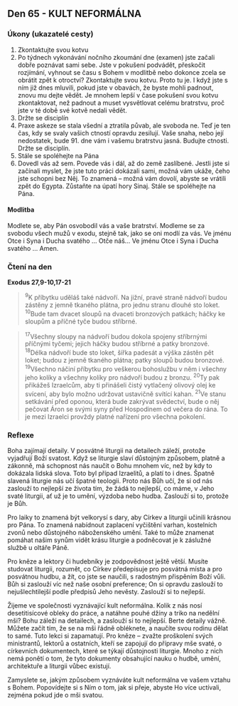 ## Den 65 - KULT NEFORMÁLNA

### Úkony (ukazatelé cesty)

1. Zkontaktujte svou kotvu
1. Po týdnech vykonávání nočního zkoumání dne (examen) jste začali dobře poznávat sami sebe. Jste v pokušení podvádět, přeskočit rozjímání, vyhnout se času s Bohem v modlitbě nebo dokonce zcela se obrátit zpět k otroctví? Zkontaktujte svou kotvu. Proto tu je. I když jste s ním již dnes mluvili, pokud jste v obavách, že byste mohli padnout, znovu mu dejte vědět. Je mnohem lepší v čase pokušení svou kotvu zkontaktovat, než padnout a muset vysvětlovat celému bratrstvu, proč jste v té době své kotvě nedali vědět.
1. Držte se disciplín
1. Praxe askeze se stala všední a ztratila půvab, ale svoboda ne. Teď je ten čas, kdy se svaly vašich ctností opravdu zesilují. Vaše snaha, nebo její nedostatek, bude 91. dne vám i vašemu bratrstvu jasná. Budujte ctnosti. Držte se disciplín.
1. Stále se spoléhejte na Pána
1. Dovedl vás až sem. Povede vás i dál, až do země zaslíbené. Jestli jste si začínali myslet, že jste tuto práci dokázali sami, možná vám ukáže, čeho jste schopni bez Něj. To znamená – možná vám dovolí, abyste se vrátili zpět do Egypta. Zůstaňte na úpatí hory Sinaj. Stále se spoléhejte na Pána.

#### Modlitba

Modlete se, aby Pán osvobodil vás a vaše bratrství.
Modleme se za svobodu všech mužů v exodu, stejně tak, jako se oni modlí za vás.
Ve jménu Otce i Syna i Ducha svatého … Otče náš… Ve jménu Otce i Syna i Ducha svatého … Amen.

### Čtení na den

**Exodus 27,9-10,17-21**

> <sup>9</sup>K příbytku uděláš také nádvoří. Na jižní, pravé straně nádvoří budou zástěny z jemně tkaného plátna, pro jednu stranu dlouhé sto loket.
> <sup>10</sup>Bude tam dvacet sloupů na dvaceti bronzových patkách; háčky ke sloupům a příčné tyče budou stříbrné.

> <sup>17</sup>Všechny sloupy na nádvoří budou dokola spojeny stříbrnými příčnými tyčemi; jejich háčky budou stříbrné a patky bronzové.
> <sup>18</sup>Délka nádvoří bude sto loket, šířka padesát a výška zástěn pět loket; budou z jemně tkaného plátna; patky sloupů budou bronzové.
> <sup>19</sup>Všechno náčiní příbytku pro veškerou bohoslužbu v něm i všechny jeho kolíky a všechny kolíky pro nádvoří budou z bronzu.
> <sup>20</sup>Ty pak přikážeš Izraelcům, aby ti přinášeli čistý vytlačený olivový olej ke svícení, aby bylo možno udržovat ustavičně svítící kahan.
> <sup>21</sup>Ve stanu setkávání před oponou, která bude zakrývat svědectví, bude o něj pečovat Áron se svými syny před Hospodinem od večera do rána. To je mezi Izraelci provždy platné nařízení pro všechna pokolení.

### Reflexe

Boha zajímají detaily. V posvátné liturgii na detailech záleží, protože vyjadřují Boží svatost. Když se liturgie slaví
důstojným způsobem, platně a zákonně, má schopnost nás naučit o Bohu mnohem víc, než by kdy to dokázala lidská
slova. Toto byl případ Izraelitů, a platí to i dnes. Špatně slavená liturgie nás učí špatné teologii. Proto nás Bůh učí, že si
od nás zaslouží to nejlepší ze života tím, že žádá to nejlepší, co máme, v Jeho svaté liturgii, ať už je to umění, výzdoba
nebo hudba. Zaslouží si to, protože je Bůh.

Pro laiky to znamená být velkorysí s dary, aby Církev a liturgii učinili krásnou pro Pána. To znamená nabídnout
zaplacení vyčištění varhan, kostelních zvonů nebo důstojného náboženského umění. Také to může znamenat pomáhat
našim synům vidět krásu liturgie a podněcovat je k záslužné službě u oltáře Páně.

Pro kněze a lektory či hudebníky je zodpovědnost ještě větší. Musíte studovat liturgii, rozumět, co Církev předepisuje
pro posvátná místa a pro posvátnou hudbu, a žít, co jste se naučili, s radostným přispěním Boží vůli. Bůh si zaslouží
víc než naše osobní preference; On si opravdu zaslouží to nejušlechtilejší podle předpisů Jeho nevěsty. Zaslouží si to
nejlepší.

Žijeme ve společnosti vyznávající kult neformálna. Kolik z nás nosí desetitisícové obleky do práce, a natáhne pouhé
džíny a triko na nedělní mši? Bohu záleží na detailech, a zaslouží si to nejlepší. Berte detaily vážně. Můžete začít tím,
že se na mši řádně obléknete, a naučíte svou rodinu dělat to samé. Tuto lekci si zapamatují. Pro kněze – zvažte
proškolení svých ministrantů, lektorů a ostatních, kteří se zapojují do přípravy mše svaté, o církevních dokumentech,
které se týkají důstojnosti liturgie. Mnoho z nich nemá ponětí o tom, že tyto dokumenty obsahující nauku o hudbě,
umění, architektuře a liturgii vůbec existují.

Zamyslete se, jakým způsobem vyznáváte kult neformálna ve vašem vztahu s Bohem. Popovídejte si s Ním o tom, jak
si přeje, abyste Ho více uctívali, zejména pokud jde o mši svatou.

